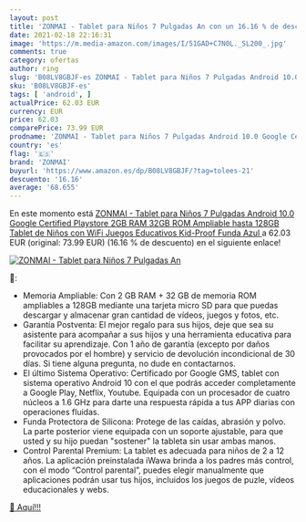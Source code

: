 ```yaml
---
layout: post
title: 'ZONMAI - Tablet para Niños 7 Pulgadas An con un 16.16 % de descuento'
date: 2021-02-18 22:16:31
image: 'https://m.media-amazon.com/images/I/51GAD+C7N0L._SL200_.jpg'
comments: true
category: ofertas
author: ring
slug: 'B08LV8GBJF-es ZONMAI - Tablet para Niños 7 Pulgadas Android 10.0 Google...'
sku: 'B08LV8GBJF-es'
tags: [ 'android', ]
actualPrice: 62.03 EUR
currency: EUR
price: 62.03
comparePrice: 73.99 EUR
prodname: 'ZONMAI - Tablet para Niños 7 Pulgadas Android 10.0 Google Certified Playstore  2GB RAM 32GB ROM Ampliable hasta 128GB  Tablet de Niños con WiFi Juegos Educativos Kid-Proof Funda  Azul '
country: 'es'
flag: '🇪🇸'
brand: 'ZONMAI'
buyurl: 'https://www.amazon.es/dp/B08LV8GBJF/?tag=tolees-21'
descuento: '16.16'
average: '68.655'
---
```


En este momento está [ZONMAI - Tablet para Niños 7 Pulgadas Android 10.0 Google Certified Playstore  2GB RAM 32GB ROM Ampliable hasta 128GB  Tablet de Niños con WiFi Juegos Educativos Kid-Proof Funda  Azul ](https://www.amazon.es/dp/B08LV8GBJF/?tag=tolees-21) a 62.03 EUR (original: 73.99 EUR) (16.16 %  de descuento) en el siguiente enlace!

[![ZONMAI - Tablet para Niños 7 Pulgadas An](https://m.media-amazon.com/images/I/51GAD+C7N0L._SL200_.jpg)](https://www.amazon.es/dp/B08LV8GBJF/?tag=tolees-21)

🔎:

- Memoria Ampliable: Con 2 GB RAM + 32 GB de memoria ROM ampliables a 128GB mediante una tarjeta micro SD para que puedas descargar y almacenar gran cantidad de vídeos, juegos y fotos, etc.
- Garantía Postventa: El mejor regalo para sus hijos, deje que sea su asistente para acompañar a sus hijos y una herramienta educativa para facilitar su aprendizaje. Con 1 año de garantía (excepto por daños provocados por el hombre) y servicio de devolución incondicional de 30 días. Si tiene alguna pregunta, no dude en contactarnos.
- El último Sistema Operativo: Certificado por Google GMS, tablet con sistema operativo Android 10 con el que podrás acceder completamente a Google Play, Netflix, Youtube. Equipada con un procesador de cuatro núcleos a 1.6 GHz para darte una respuesta rápida a tus APP diarias con operaciones fluidas.
- Funda Protectora de Silicona: Protege de las caídas, abrasión y polvo. La parte posterior viene equipada con un soporte ajustable, para que usted y su hijo puedan "sostener" la tableta sin usar ambas manos.
- Control Parental Premium: La tablet es adecuada para niños de 2 a 12 años. La aplicación preinstalada iWawa brinda a los padres más control, con el modo “Control parental”, puedes elegir manualmente que aplicaciones podrán usar tus hijos, incluidos los juegos de puzle, vídeos educacionales y webs.

[🛒 Aquí!!!](https://www.amazon.es/dp/B08LV8GBJF/?tag=tolees-21)
